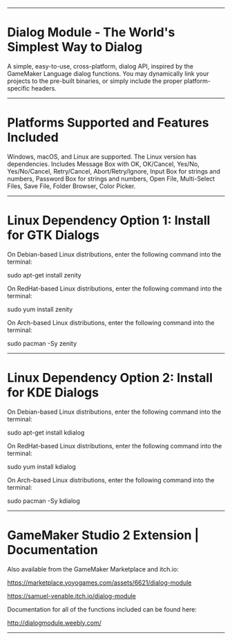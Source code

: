 ----------------------------------------------------------------------------------------------------------------------------------

# Dialog Module - The World's Simplest Way to Dialog

A simple, easy-to-use, cross-platform, dialog API, inspired by the GameMaker Language dialog functions. You may dynamically link your projects to the pre-built binaries, or simply include the proper platform-specific headers.

----------------------------------------------------------------------------------------------------------------------------------

# Platforms Supported and Features Included

Windows, macOS, and Linux are supported. The Linux version has dependencies. Includes Message Box with OK, OK/Cancel, Yes/No, Yes/No/Cancel, Retry/Cancel, Abort/Retry/Ignore, Input Box for strings and numbers, Password Box for strings and numbers, Open File, Multi-Select Files, Save File, Folder Browser, Color Picker.

----------------------------------------------------------------------------------------------------------------------------------

# Linux Dependency Option 1: Install for GTK Dialogs

On Debian-based Linux distributions, enter the following command into the terminal:

sudo apt-get install zenity

On RedHat-based Linux distributions, enter the following command into the terminal:

sudo yum install zenity

On Arch-based Linux distributions, enter the following command into the terminal:

sudo pacman -Sy zenity

----------------------------------------------------------------------------------------------------------------------------------

# Linux Dependency Option 2: Install for KDE Dialogs

On Debian-based Linux distributions, enter the following command into the terminal:

sudo apt-get install kdialog

On RedHat-based Linux distributions, enter the following command into the terminal:

sudo yum install kdialog

On Arch-based Linux distributions, enter the following command into the terminal:

sudo pacman -Sy kdialog

----------------------------------------------------------------------------------------------------------------------------------

# GameMaker Studio 2 Extension | Documentation

Also available from the GameMaker Marketplace and itch.io:

https://marketplace.yoyogames.com/assets/6621/dialog-module

https://samuel-venable.itch.io/dialog-module

Documentation for all of the functions included can be found here:

http://dialogmodule.weebly.com/

----------------------------------------------------------------------------------------------------------------------------------
